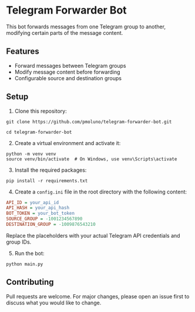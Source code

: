 # Telegram Forwarder Bot

This bot forwards messages from one Telegram group to another, modifying certain parts of the message content.

## Features

- Forward messages between Telegram groups
- Modify message content before forwarding
- Configurable source and destination groups

## Setup

1. Clone this repository:

```
git clone https://github.com/pmoluno/telegram-forwarder-bot.git

cd telegram-forwarder-bot
```

2. Create a virtual environment and activate it:

```
python -m venv venv
source venv/bin/activate  # On Windows, use venv\Scripts\activate
```

3. Install the required packages:

```
pip install -r requirements.txt
```

4. Create a `config.ini` file in the root directory with the following content:

```ini
API_ID = your_api_id
API_HASH = your_api_hash
BOT_TOKEN = your_bot_token
SOURCE_GROUP = -1001234567890
DESTINATION_GROUP = -1009876543210
```
Replace the placeholders with your actual Telegram API credentials and group IDs.

5. Run the bot:

```
python main.py
```

## Contributing

Pull requests are welcome. For major changes, please open an issue first to discuss what you would like to change.
